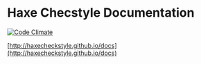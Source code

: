 # Haxe Checstyle Documentation

[![Code Climate](https://codeclimate.com/github/HaxeCheckstyle/docs/badges/gpa.svg)](https://codeclimate.com/github/HaxeCheckstyle/docs) 

[http://haxecheckstyle.github.io/docs](http://haxecheckstyle.github.io/docs)
